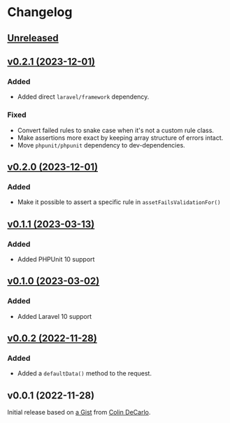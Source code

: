 # Changelog

## [Unreleased](https://github.com/markwalet/laravel-testable-requests/compare/v0.3.0...master)


## [v0.2.1 (2023-12-01)](https://github.com/markwalet/laravel-testable-requests/compare/v0.2.0...v0.3.0)

### Added
- Added direct `laravel/framework` dependency.

### Fixed
- Convert failed rules to snake case when it's not a custom rule class.
- Make assertions more exact by keeping array structure of errors intact.
- Move `phpunit/phpunit` dependency to dev-dependencies.

## [v0.2.0 (2023-12-01)](https://github.com/markwalet/laravel-testable-requests/compare/v0.1.1...v0.2.0)

### Added
- Make it possible to assert a specific rule in `assetFailsValidationFor()`

## [v0.1.1 (2023-03-13)](https://github.com/markwalet/laravel-testable-requests/compare/v0.1.0...v0.1.1)

### Added
- Added PHPUnit 10 support

## [v0.1.0 (2023-03-02)](https://github.com/markwalet/laravel-testable-requests/compare/v0.0.2...v0.1.0)

### Added
- Added Laravel 10 support

## [v0.0.2 (2022-11-28)](https://github.com/markwalet/laravel-testable-requests/compare/v0.0.1...v0.0.2)

### Added
- Added a `defaultData()` method to the request.

## v0.0.1 (2022-11-28)

Initial release based on [a Gist](https://gist.github.com/colindecarlo/9ba9bd6524127fee7580ae66c6d4709d) from [Colin DeCarlo](https://github.com/colindecarlo).